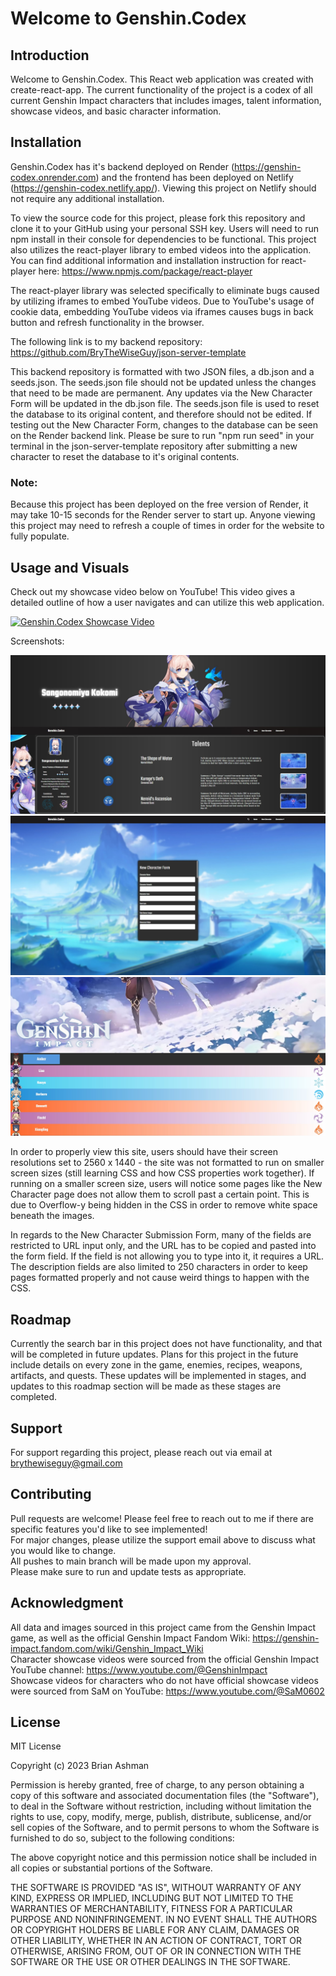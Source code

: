 # Welcome to Genshin.Codex

## Introduction

Welcome to Genshin.Codex. This React web application was created with create-react-app. The current functionality of the project is a codex of all current Genshin Impact characters that includes images, talent information, showcase videos, and basic character information.

## Installation

Genshin.Codex has it's backend deployed on Render (https://genshin-codex.onrender.com) and the frontend has been deployed on Netlify (https://genshin-codex.netlify.app/). Viewing this project on Netlify should not require any additional installation. 

To view the source code for this project, please fork this repository and clone it to your GitHub using your personal SSH key. Users will need to run npm install in their console for dependencies to be functional. This project also utilizes the react-player library to embed videos into the application. You can find additional information and installation instruction for react-player here: https://www.npmjs.com/package/react-player

The react-player library was selected specifically to eliminate bugs caused by utilizing iframes to embed YouTube videos. Due to YouTube's usage of cookie data, embedding YouTube videos via iframes causes bugs in back button and refresh functionality in the browser.

The following link is to my backend repository: https://github.com/BryTheWiseGuy/json-server-template

This backend repository is formatted with two JSON files, a db.json and a seeds.json. The seeds.json file should not be updated unless the changes that need to be made are permanent. Any updates via the New Character Form will be updated in the db.json file. The seeds.json file is used to reset the database to its original content, and therefore should not be edited. If testing out the New Character Form, changes to the database can be seen on the Render backend link. Please be sure to run "npm run seed" in your terminal in the json-server-template repository after submitting a new character to reset the database to it's original contents.

### Note:

Because this project has been deployed on the free version of Render, it may take 10-15 seconds for the Render server to start up. Anyone viewing this project may need to refresh a couple of times in order for the website to fully populate.

## Usage and Visuals

Check out my showcase video below on YouTube! This video gives a detailed outline of how a user navigates and can utilize this web application.

[![Genshin.Codex Showcase Video](https://img.youtube.com/vi/fDl1DkPN1X0/0.jpg)](https://www.youtube.com/watch?v=fDl1DkPN1X0)

Screenshots:

![Genshin Impact Screenshot](/src/Screenshots/genshin-codex-ss-1.jpg)
![Genshin Impact Screenshot](/src/Screenshots/genshin-codex-ss-2.jpg)
![Genshin Impact Screenshot](/src/Screenshots/genshin-codex-ss-3.jpg)

In order to properly view this site, users should have their screen resolutions set to 2560 x 1440 - the site was not formatted to run on smaller screen sizes (still learning CSS and how CSS properties work together). If running on a smaller screen size, users will notice some pages like the New Character page does not allow them to scroll past a certain point. This is due to Overflow-y being hidden in the CSS in order to remove white space beneath the images.

In regards to the New Character Submission Form, many of the fields are restricted to URL input only, and the URL has to be copied and pasted into the form field. If the field is not allowing you to type into it, it requires a URL. The description fields are also limited to 250 characters in order to keep pages formatted properly and not cause weird things to happen with the CSS.

## Roadmap

Currently the search bar in this project does not have functionality, and that will be completed in future updates. Plans for this project in the future include details on every zone in the game, enemies, recipes, weapons, artifacts, and quests. These updates will be implemented in stages, and updates to this roadmap section will be made as these stages are completed.

## Support

For support regarding this project, please reach out via email at brythewiseguy@gmail.com

## Contributing

Pull requests are welcome! Please feel free to reach out to me if there are specific features you'd like to see implemented!  
For major changes, please utilize the support email above to discuss what you would like to change.  
All pushes to main branch will be made upon my approval.  
Please make sure to run and update tests as appropriate.

## Acknowledgment

All data and images sourced in this project came from the Genshin Impact game, as well as the official Genshin Impact Fandom Wiki: https://genshin-impact.fandom.com/wiki/Genshin_Impact_Wiki  
Character showcase videos were sourced from the official Genshin Impact YouTube channel: https://www.youtube.com/@GenshinImpact  
Showcase videos for characters who do not have official showcase videos were sourced from SaM on YouTube: https://www.youtube.com/@SaM0602

## License

MIT License

Copyright (c) 2023 Brian Ashman

Permission is hereby granted, free of charge, to any person obtaining a copy
of this software and associated documentation files (the "Software"), to deal
in the Software without restriction, including without limitation the rights
to use, copy, modify, merge, publish, distribute, sublicense, and/or sell
copies of the Software, and to permit persons to whom the Software is
furnished to do so, subject to the following conditions:

The above copyright notice and this permission notice shall be included in all
copies or substantial portions of the Software.

THE SOFTWARE IS PROVIDED "AS IS", WITHOUT WARRANTY OF ANY KIND, EXPRESS OR
IMPLIED, INCLUDING BUT NOT LIMITED TO THE WARRANTIES OF MERCHANTABILITY,
FITNESS FOR A PARTICULAR PURPOSE AND NONINFRINGEMENT. IN NO EVENT SHALL THE
AUTHORS OR COPYRIGHT HOLDERS BE LIABLE FOR ANY CLAIM, DAMAGES OR OTHER
LIABILITY, WHETHER IN AN ACTION OF CONTRACT, TORT OR OTHERWISE, ARISING FROM,
OUT OF OR IN CONNECTION WITH THE SOFTWARE OR THE USE OR OTHER DEALINGS IN THE
SOFTWARE.